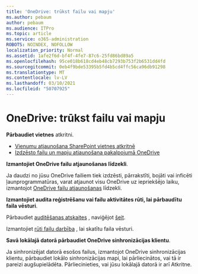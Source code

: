 ```yaml
---
title: 'OneDrive: trūkst failu vai mapju'
ms.author: pebaum
author: pebaum
ms.audience: ITPro
ms.topic: article
ms.service: o365-administration
ROBOTS: NOINDEX, NOFOLLOW
localization_priority: Normal
ms.assetid: 1afe2f6d-bf4f-4fe7-87c6-25fd86bd89a5
ms.openlocfilehash: 95ce018b618cd4eb48cb7293b753f2b6531dd4fd
ms.sourcegitcommit: 0eb4f9bde53395b5fd4b5cd4ffc56ca96db91298
ms.translationtype: MT
ms.contentlocale: lv-LV
ms.lasthandoff: 03/10/2021
ms.locfileid: "50707925"
---
```

# <a name="onedrive-missing-files-or-folders"></a>OneDrive: trūkst failu vai mapju

**Pārbaudiet vietnes** atkritni.

- [Vienumu atjaunošana SharePoint vietnes atkritnē](https://support.microsoft.com/office/restore-items-in-the-recycle-bin-that-were-deleted-from-sharepoint-or-teams-6df466b6-55f2-4898-8d6e-c0dff851a0be)
- [Izdzēsto failu un mapju atjaunošana pakalpojumā OneDrive](https://support.office.com/article/Restore-deleted-files-or-folders-in-OneDrive-949ada80-0026-4db3-a953-c99083e6a84f)


**Izmantojiet OneDrive failu atjaunošanas līdzekli**. 

Ja daudzi no jūsu OneDrive failiem tiek izdzēsti, pārrakstīti, bojāti vai inficēti ļaunprogrammatūras, varat atjaunot visu OneDrive uz iepriekšējo laiku, izmantojot [OneDrive failu atjaunošanas](https://support.office.com/article/Restore-your-OneDrive-fa231298-759d-41cf-bcd0-25ac53eb8a15) līdzekli.


**Izmantojiet audita reģistrēšanu vai failu aktivitātes rūti, lai pārbaudītu faila vēsturi**.

Pārbaudiet [auditēšanas atskaites](https://docs.microsoft.com/microsoft-365/compliance/search-the-audit-log-in-security-and-compliance) , naviģējot [šeit](https://sip.protection.office.com/).


Izmantojiet [rūti failu darbība](https://support.office.com/article/File-activity-in-a-document-library-6105ecda-1dd0-4f6f-9542-102bf5c0ffe0) , lai skatītu faila vēsturi.


**Savā lokālajā datorā pārbaudiet OneDrive sinhronizācijas klientu**.

Ja sinhronizējat datorā esošos failus, izmantojot OneDrive sinhronizācijas klientu, pārbaudiet lokālo sinhronizācijas mapi, lai pārliecinātos, vai tā ir pareizi augšupielādēta. Pārliecinieties, vai jūsu lokālajā datorā ir arī Atkritne.

